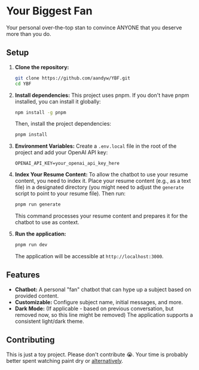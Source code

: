 # Your Biggest Fan

Your personal over-the-top stan to convince ANYONE that you deserve more than you do.

## Setup

1.  **Clone the repository:**
    ```bash
    git clone https://github.com/aandyw/YBF.git
    cd YBF
    ```

2.  **Install dependencies:**
    This project uses pnpm. If you don't have pnpm installed, you can install it globally:
    ```bash
    npm install -g pnpm
    ```
    Then, install the project dependencies:
    ```bash
    pnpm install
    ```

3.  **Environment Variables:**
    Create a `.env.local` file in the root of the project and add your OpenAI API key:
    ```
    OPENAI_API_KEY=your_openai_api_key_here
    ```

4.  **Index Your Resume Content:**
    To allow the chatbot to use your resume content, you need to index it. Place your resume content (e.g., as a text file) in a designated directory (you might need to adjust the `generate` script to point to your resume file). Then run:
    ```bash
    pnpm run generate
    ```
    This command processes your resume content and prepares it for the chatbot to use as context.

5.  **Run the application:**
    ```bash
    pnpm run dev
    ```

    The application will be accessible at `http://localhost:3000`.

## Features

*   **Chatbot:** A personal "fan" chatbot that can hype up a subject based on provided content.
*   **Customizable:** Configure subject name, initial messages, and more.
*   **Dark Mode:** (If applicable - based on previous conversation, but removed now, so this line might be removed) The application supports a consistent light/dark theme.

## Contributing

This is just a toy project. Please don't contribute 😭.
Your time is probably better spent watching paint dry or [alternatively](https://www.youtube.com/watch?v=dQw4w9WgXcQ).
